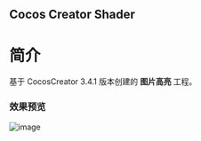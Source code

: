## Cocos Creator Shader

# 简介
基于 CocosCreator 3.4.1 版本创建的 **图片高亮** 工程。

### 效果预览
![image](https://gitee.com/yeshaohelpme/ShaderDemoImageLibrary/raw/master/gif/20220225/2022022501.gif)
